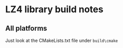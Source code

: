 # LZ4 library build notes

## All platforms

Just look at the CMakeLists.txt file under `build\cmake`
